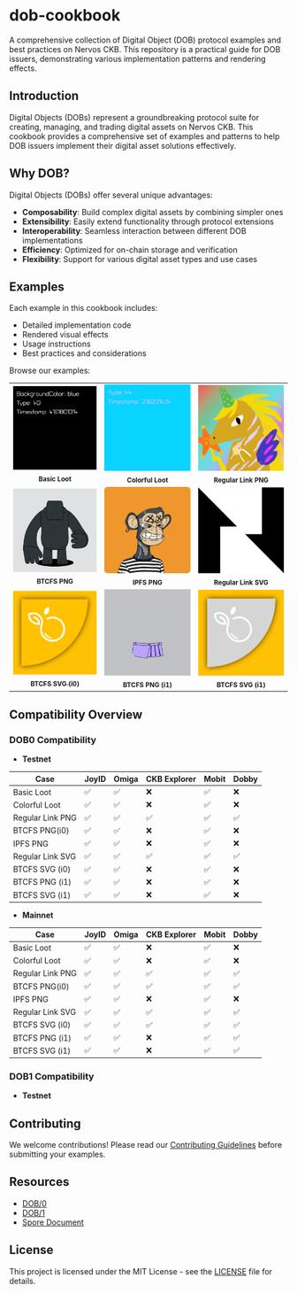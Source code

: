 # dob-cookbook
A comprehensive collection of Digital Object (DOB) protocol examples and best practices on Nervos CKB. This repository is a practical guide for DOB issuers, demonstrating various implementation patterns and rendering effects.


## Introduction

Digital Objects (DOBs) represent a groundbreaking protocol suite for creating, managing, and trading digital assets on Nervos CKB. This cookbook provides a comprehensive set of examples and patterns to help DOB issuers implement their digital asset solutions effectively.

## Why DOB?

Digital Objects (DOBs) offer several unique advantages:
- **Composability**: Build complex digital assets by combining simpler ones
- **Extensibility**: Easily extend functionality through protocol extensions
- **Interoperability**: Seamless interaction between different DOB implementations
- **Efficiency**: Optimized for on-chain storage and verification
- **Flexibility**: Support for various digital asset types and use cases

## Examples

Each example in this cookbook includes:
- Detailed implementation code
- Rendered visual effects
- Usage instructions
- Best practices and considerations

Browse our examples:

<div align="center">

<table>
  <tr>
    <td align="center" width="300">
      <div>
        <a href="examples/dob0/0.basic-loot.md">
          <img src="examples/assets/images/dob0/0.basic-loot-joyid.svg" width="240">
        </a>
        <br>
        <sub>
          <b>Basic Loot</b>
      </div>
    </td>
    <td align="center" width="300">
      <div>
        <a href="examples/dob0/1.colorful-loot.md">
          <img src="examples/assets/images/dob0/1.colorful-loot-joyid.svg" width="240">
        </a>
        <br>
        <sub>
          <b>Colorful Loot</b>
      </div>
    </td>
    <td align="center" width="300">
      <div>
        <a href="examples/dob0/2.regular-link-png.md">
          <img src="examples/assets/images/dob0/2.regular-link-png-joyid.svg" width="240">
        </a>
        <br>
        <sub>
          <b>Regular Link PNG</b>
      </div>
    </td>
  </tr>
  <tr>
    <td align="center" width="300">
      <div>
        <a href="examples/dob0/3.btcfs-i0-png.md">
          <img src="examples/assets/images/dob0/3.btcfs-png-joyid.svg" width="240">
        </a>
        <br>
        <sub>
          <b>BTCFS PNG</b>
      </div>
    </td>
    <td align="center" width="300">
      <div>
        <a href="examples/dob0/4.ipfs-png.md">
          <img src="examples/assets/images/dob0/4.ipfs-png-joyid.svg" width="240">
        </a>
        <br>
        <sub>
          <b>IPFS PNG</b>
      </div>
    </td>
    <td align="center" width="300">
      <div>
        <a href="examples/dob0/5.regular-link-svg.md">
          <img src="examples/assets/images/dob0/5.regular-link-svg-joyid.svg" width="240">
        </a>
        <br>
        <sub>
          <b>Regular Link SVG</b>
      </div>
    </td>
  </tr>
  <tr>
    <td align="center" width="300">
      <div>
        <a href="examples/dob0/6.btcfs-i0-svg.md">
          <img src="examples/assets/images/dob0/6.btcfs-i0-svg-joyid.svg" width="240">
        <sub>
          <b>BTCFS SVG (i0)</b>
        </sub>
        </a>
      </div>
    </td>
    <td align="center" width="300">
      <div>
        <a href="examples/dob0/7.btcfs-i1-png.md">
          <img src="examples/assets/images/dob0/7.btcfs-i1-png-joyid.svg" width="240">
        </a>
        <br>
        <sub>
          <b>BTCFS PNG (i1)</b>
      </div>
    </td>
    <td align="center" width="300">
      <div>
        <a href="examples/dob0/8.btcfs-i1-svg.md">
          <img src="examples/assets/images/dob0/8.btcfs-i1-svg-joyid.svg" width="240">
        </a>
        <br>
        <sub>
          <b>BTCFS SVG (i1)</b>
      </div>
    </td>
  </tr>
</table>
</div>

## Compatibility Overview

### DOB0 Compatibility
- **Testnet**

|    Case          | JoyID | Omiga | CKB Explorer | Mobit | Dobby |
| ---------------- | ----- | ----- | ------------ | ----- | ----- |
| Basic Loot       | ✅    | ✅     | ❌           | ✅     | ❌    |
| Colorful Loot    | ✅    | ✅     | ❌           | ✅     | ❌    |
| Regular Link PNG | ✅    | ✅     | ✅           | ✅     | ✅    |
| BTCFS PNG(i0)    | ✅    | ✅     | ❌           | ✅     | ❌    |
| IPFS PNG         | ✅    | ✅     | ❌           | ✅     | ❌    |
| Regular Link SVG | ✅    | ✅     | ✅           | ✅     | ✅    |
| BTCFS SVG (i0)   | ✅    | ✅     | ❌           | ✅     | ❌    |
| BTCFS PNG (i1)   | ✅    | ✅     | ❌           | ✅     | ❌    |
| BTCFS SVG (i1)   | ✅    | ✅     | ❌           | ✅     | ❌    |

- **Mainnet**

|    Case          | JoyID | Omiga | CKB Explorer | Mobit | Dobby |
| ---------------- | ----- | ----- | ------------ | ----- | ----- |
| Basic Loot       | ✅    | ✅     | ❌           | ✅     | ❌    |
| Colorful Loot    | ✅    | ✅     | ❌           | ✅     | ❌    |
| Regular Link PNG | ✅    | ✅     | ✅           | ✅     | ✅    |
| BTCFS PNG(i0)    | ✅    | ✅     | ✅           | ✅     | ✅    |
| IPFS PNG         | ✅    | ✅     | ❌           | ✅     | ❌    |
| Regular Link SVG | ✅    | ✅     | ✅           | ✅     | ✅    |
| BTCFS SVG (i0)   | ✅    | ✅     | ✅           | ✅     | ✅    |
| BTCFS PNG (i1)   | ✅    | ✅     | ❌           | ✅     | ✅    |
| BTCFS SVG (i1)   | ✅    | ✅     | ❌           | ✅     | ✅    |

### DOB1 Compatibility
- **Testnet**

## Contributing

We welcome contributions! Please read our [Contributing Guidelines](CONTRIBUTING.md) before submitting your examples.

## Resources

- [DOB/0](https://github.com/sporeprotocol/spore-dob-0)
- [DOB/1](https://github.com/sporeprotocol/spore-dob-1)
- [Spore Document](docs.spore.pro)

## License

This project is licensed under the MIT License - see the [LICENSE](LICENSE) file for details.
